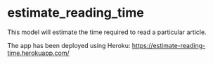 # estimate_reading_time
This model will estimate the time required to read a particular article.

The app has been deployed using Heroku: https://estimate-reading-time.herokuapp.com/
